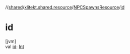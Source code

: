 //[shared](../../../index.md)/[xlitekt.shared.resource](../index.md)/[NPCSpawnsResource](index.md)/[id](id.md)

# id

[jvm]\
val [id](id.md): [Int](https://kotlinlang.org/api/latest/jvm/stdlib/kotlin/-int/index.html)
